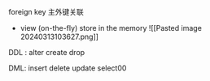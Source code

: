 foreign key 
	 主外键关联
- view (on-the-fly)
	store in the memory 
	![[Pasted image 20240313103627.png]]


DDL : 
alter
create 
drop 

DML:
insert 
delete 
update 
select00